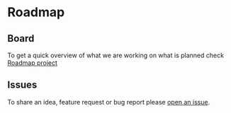 # Roadmap

## Board

To get a quick overview of what we are working on what is planned check [Roadmap project](https://github.com/semaphoreci/roadmap/projects/1)

## Issues

To share an idea, feature request or bug report please [open an issue](https://github.com/semaphoreci/roadmap/issues).
